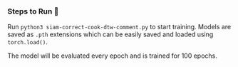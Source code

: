 ### Steps to Run 👋

Run `python3 siam-correct-cook-dtw-comment.py` to start training. Models are saved as `.pth` extensions which can be easily saved and loaded using `torch.load()`.

The model will be evaluated every epoch and is trained for 100 epochs.
